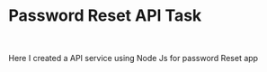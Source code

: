 <h1>Password Reset API Task</h1><br>
<P> Here I created a API service using Node Js for password Reset app </P>
